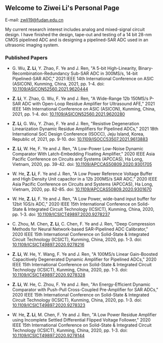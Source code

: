 ## Welcome to Ziwei Li's Personal Page
E-mail: zwli19@fudan.edu.cn

My current research interest includes analog and mixed-signal circuit design. I have finished the design, tape-out and testing of a 14 bit 28-nm CMOS pipelined ADC and is designing a pipelined-SAR ADC used in an ultrasonic imaging system.

### Published Papers

- G. Wu, **Z. Li**, Y. Zhao, F. Ye and J. Ren, "A 5-bit High-Linearity, Binary-Recombination-Redundancy Sub-SAR ADC in 300MS/s, 14-bit Pipelined-SAR ADC," 2021 IEEE 14th International Conference on ASIC (ASICON), Kunming, China, 2021, pp. 1-4. doi: [10.1109/ASICON52560.2021.9620444](http://ieeexplore.ieee.org/stamp/stamp.jsp?tp=&arnumber=9620444&isnumber=9620199)

- **Z. Li**, Y. Zhao, G. Wu, F. Ye and J. Ren, "A Wide-Range 12b 150MS/s P-SAR ADC with Open-Loop Residue Amplifier for Ultrasound AFE," 2021 IEEE 14th International Conference on ASIC (ASICON), Kunming, China, 2021, pp. 1-4. doi: [10.1109/ASICON52560.2021.9620280](http://ieeexplore.ieee.org/stamp/stamp.jsp?tp=&arnumber=9620280&isnumber=9620199)

- **Z. Li**, G. Wu, Y. Zhao, F. Ye and J. Ren, "Resistive Degeneration Linearization Dynamic Residue Amplifiers for Pipelined ADCs," 2021 18th International SoC Design Conference (ISOCC), Jeju Island, Korea, Republic of, 2021, pp. 9-10. doi: [10.1109/ISOCC53507.2021.9613883](http://ieeexplore.ieee.org/stamp/stamp.jsp?tp=&arnumber=9613883&isnumber=9613845)

- **Z. Li**, W. He, F. Ye and J. Ren, "A Low-Power Low-Noise Dynamic Comparator With Latch-Embedding Floating Amplifier," 2020 IEEE Asia Pacific Conference on Circuits and Systems (APCCAS), Ha Long, Vietnam, 2020, pp. 39-42. doi: [10.1109/APCCAS50809.2020.9301705](http://ieeexplore.ieee.org/stamp/stamp.jsp?tp=&arnumber=9301705&isnumber=9301643)

- W. He, **Z. Li**, F. Ye and J. Ren, "A Low Power Reference Voltage Buffer and High Density Unit capacitor in a 12b 200MS/s SAR ADC," 2020 IEEE Asia Pacific Conference on Circuits and Systems (APCCAS), Ha Long, Vietnam, 2020, pp. 82-85. doi: [10.1109/APCCAS50809.2020.9301670](http://ieeexplore.ieee.org/stamp/stamp.jsp?tp=&arnumber=9301670&isnumber=9301643)

- W. He, **Z. Li**, F. Ye and J. Ren, "A Low Power, wide-band input buffer for 12bit 1GS/s ADC," 2020 IEEE 15th International Conference on Solid-State & Integrated Circuit Technology (ICSICT), Kunming, China, 2020, pp. 1-3. doi: [10.1109/ICSICT49897.2020.9278237](http://ieeexplore.ieee.org/stamp/stamp.jsp?tp=&arnumber=9278237&isnumber=9278011)

- C. Zhou, M. Chen, **Z. Li**, C. Chen, F. Ye and J. Ren, "Deep Compression Methods for Neural Network-based SAR-Pipelined ADC Calibrator," 2020 IEEE 15th International Conference on Solid-State & Integrated Circuit Technology (ICSICT), Kunming, China, 2020, pp. 1-3. doi: [10.1109/ICSICT49897.2020.9278216](http://ieeexplore.ieee.org/stamp/stamp.jsp?tp=&arnumber=9278216&isnumber=9278011)

- **Z. Li**, W. He, Y. Wang, F. Ye and J. Ren, "A 100MS/s Linear Gain-Boosted Capacitively Degenerated Dynamic Amplifier for Pipelined ADCs," 2020 IEEE 15th International Conference on Solid-State & Integrated Circuit Technology (ICSICT), Kunming, China, 2020, pp. 1-3. doi: [10.1109/ICSICT49897.2020.9278328](http://ieeexplore.ieee.org/stamp/stamp.jsp?tp=&arnumber=9278328&isnumber=9278011)

- **Z. Li**, W. He, C. Zhou, F. Ye and J. Ren, "An Energy-Efficient Dynamic Comparator with Push-Pull Cross-Coupled Pre-Amplifier for SAR ADCs," 2020 IEEE 15th International Conference on Solid-State & Integrated Circuit Technology (ICSICT), Kunming, China, 2020, pp. 1-3. doi: [10.1109/ICSICT49897.2020.9278323](http://ieeexplore.ieee.org/stamp/stamp.jsp?tp=&arnumber=9278323&isnumber=9278011)

- W. He, **Z. Li**, M. Chen, F. Ye and J. Ren, "A Low Power Residue Amplifier using Incomplete Settled Differential Flipped Voltage Follower," 2020 IEEE 15th International Conference on Solid-State & Integrated Circuit Technology (ICSICT), Kunming, China, 2020, pp. 1-3. doi: [10.1109/ICSICT49897.2020.9278144](http://ieeexplore.ieee.org/stamp/stamp.jsp?tp=&arnumber=9278144&isnumber=9278011)
